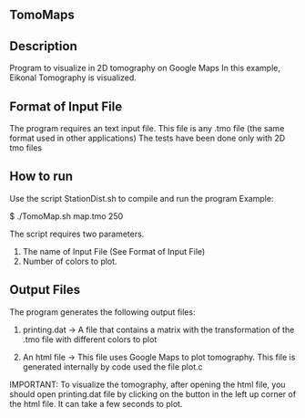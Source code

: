 TomoMaps
---------------------------------------------------

Description
---------------------------------------------------
Program to visualize in 2D tomography on Google Maps
In this example, Eikonal Tomography is visualized.

Format of Input File
---------------------------------------------------
The program requires an text input file.
This file is any .tmo file (the same format used in other applications)
The tests have been done only with 2D tmo files

How to run
--------------------------------------------------
Use the script StationDist.sh to compile and run the program 
Example:

$ ./TomoMap.sh map.tmo 250

The script requires two parameters. 
1. The name of Input File (See Format of Input File)
2. Number of colors to plot.

Output Files
---------------------------------------------------
The program generates the following output files:
1. printing.dat -> A file that contains a matrix with the transformation of the .tmo file with
different colors to plot

3. An html file -> This file uses Google Maps to plot tomography. This file is generated internally
by code used the file plot.c

IMPORTANT: To visualize the tomography, after opening the html file, you should open 
printing.dat file by clicking on the button in the left up corner of the html file. It can take a
few seconds to plot.


